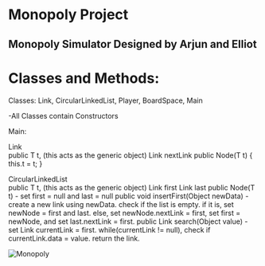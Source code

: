 # Monopoly Project
 
## Monopoly Simulator Designed by Arjun and Elliot

# Classes and Methods: <br />
Classes: Link, CircularLinkedList, Player, BoardSpace, Main

-All Classes contain Constructors

Main: <br />

Link<T> <br />
public T t, (this acts as the generic object)
Link nextLink
public Node(T t) { this.t = t; }

CircularLinkedList<T> <br />
public T t, (this acts as the generic object)
Link first
Link last
public Node(T t) - set first = null and last = null
public void insertFirst(Object newData) - create a new link using newData. check if the list is empty. 
                                          if it is, set newNode = first and last. 
                                          else, set newNode.nextLink = first, set first = newNode, and set last.nextLink = first.
public Link search(Object value) - set Link currentLink = first. while(currentLink != null), 
                                   check if currentLink.data = value. return the link.




![Monopoly](https://user-images.githubusercontent.com/33406133/196270275-82d102c0-19de-4eeb-95ed-5f357a787c09.jpg)
